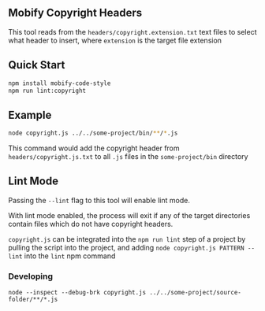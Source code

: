 ## Mobify Copyright Headers

This tool reads from the `headers/copyright.extension.txt` text files to select what header to insert, where `extension` is the target file extension

## Quick Start

```bash
npm install mobify-code-style
npm run lint:copyright
```

## Example

```bash
node copyright.js ../../some-project/bin/**/*.js
```

This command would add the copyright header from `headers/copyright.js.txt` to all `.js` files in the  `some-project/bin` directory

## Lint Mode

Passing the `--lint` flag to this tool will enable lint mode.

With lint mode enabled, the process will exit if any of the target directories contain files which do not have copyright headers.

`copyright.js` can be integrated into the `npm run lint` step of a project by pulling the script into the project, and adding `node copyright.js PATTERN --lint` into the `lint` npm command

### Developing

`node --inspect --debug-brk copyright.js ../../some-project/source-folder/**/*.js`
